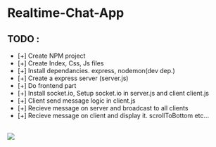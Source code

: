 # Realtime-Chat-App

<h2>TODO :</h2>
<ul>
    <li>[+] Create NPM project </li>
    <li>[+] Create Index, Css, Js files</li>
    <li>[+] Install dependancies. express, nodemon(dev dep.)</li>
    <li>[+] Create a express server (server.js)</li>
    <li>[+] Do frontend part</li>
    <li>[+] Install socket.io, Setup socket.io in server.js and client client.js</li>
    <li>[+] Client send message logic in client.js</li>
    <li>[+] Recieve message on server and broadcast to all clients</li>
    <li>[+] Recieve message on client and display it. scrollToBottom etc...</li>
</ul>
<br>
<img src = "https://danidee10.github.io/images/django/realtime-django/realtime-django-1.2.gif">


